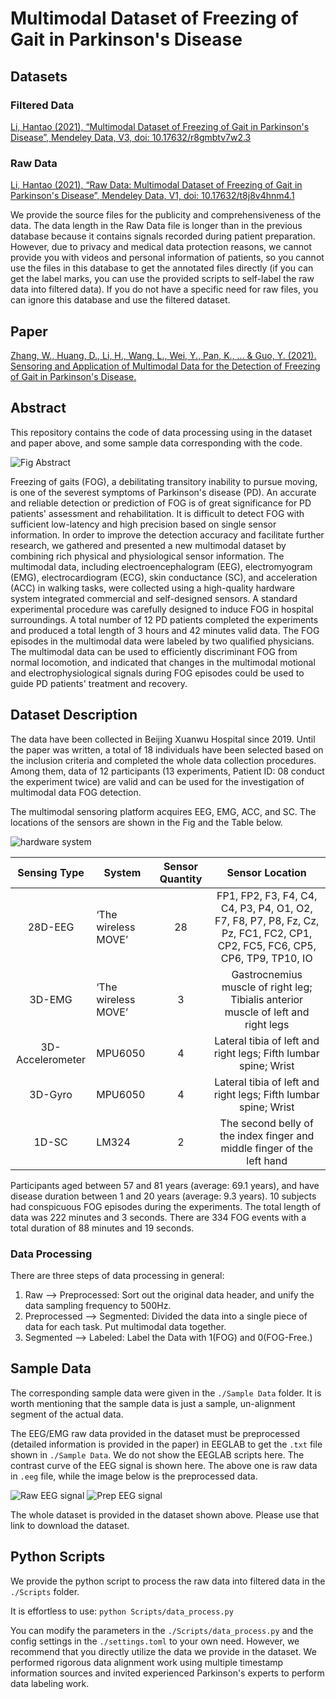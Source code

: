 # Multimodal Dataset of Freezing of Gait in Parkinson's Disease

## Datasets

### Filtered Data

[Li, Hantao (2021), “Multimodal Dataset of Freezing of Gait in Parkinson's Disease”, Mendeley Data, V3, doi: 10.17632/r8gmbtv7w2.3](https://data.mendeley.com/datasets/r8gmbtv7w2/3)

### Raw Data

[Li, Hantao (2021), “Raw Data: Multimodal Dataset of Freezing of Gait in Parkinson's Disease”, Mendeley Data, V1, doi: 10.17632/t8j8v4hnm4.1](https://data.mendeley.com/datasets/t8j8v4hnm4/1)

We provide the source files for the publicity and comprehensiveness of the data. The data length in the Raw Data file is longer than in the previous database because it contains signals recorded during patient preparation. However, due to privacy and medical data protection reasons, we cannot provide you with videos and personal information of patients, so you cannot use the files in this database to get the annotated files directly (if you can get the label marks, you can use the provided scripts to self-label the raw data into filtered data). If you do not have a specific need for raw files, you can ignore this database and use the filtered dataset.

## Paper

[Zhang, W., Huang, D., Li, H., Wang, L., Wei, Y., Pan, K., ... & Guo, Y. (2021). Sensoring and Application of Multimodal Data for the Detection of Freezing of Gait in Parkinson's Disease.](https://arxiv.org/abs/2110.04444)

## Abstract

This repository contains the code of data processing using in the dataset and paper above, and some sample data corresponding with the code.

![Fig Abstract](/Fig/Abstract.JPG "Abstract")

Freezing of gaits (FOG), a debilitating transitory inability to pursue moving, is one of the severest symptoms of Parkinson's disease (PD). An accurate and reliable detection or prediction of FOG is of great significance for PD patients' assessment and rehabilitation. It is difficult to detect FOG with sufficient low-latency and high precision based on single sensor information. In order to improve the detection accuracy and facilitate further research, we gathered and presented a new multimodal dataset by combining rich physical and physiological sensor information. The multimodal data, including electroencephalogram (EEG), electromyogram (EMG), electrocardiogram (ECG), skin conductance (SC), and acceleration (ACC) in walking tasks, were collected using a high-quality hardware system integrated commercial and self-designed sensors. A standard experimental procedure was carefully designed to induce FOG in hospital surroundings. A total number of 12 PD patients completed the experiments and produced a total length of 3 hours and 42 minutes valid data. The FOG episodes in the multimodal data were labeled by two qualified physicians. The multimodal data can be used to efficiently discriminant FOG from normal locomotion, and indicated that changes in the multimodal motional and electrophysiological signals during FOG episodes could be used to guide PD patients' treatment and recovery.

## Dataset Description

The data have been collected in Beijing Xuanwu Hospital since 2019. Until the paper was written, a total of 18 individuals have been selected based on the inclusion criteria and completed the whole data collection procedures. Among them, data of 12 participants (13 experiments, Patient ID: 08 conduct the experiment twice) are valid and can be used for the investigation of multimodal data FOG detection.

The multimodal sensoring platform acquires EEG, EMG, ACC, and SC. The locations of the sensors are shown in the Fig and the Table below.

![hardware system](/Fig/hardware%20system.png "hardware system")

|   Sensing Type   | System              | Sensor Quantity |                                                       Sensor Location                                                       |
|:----------------:|---------------------|:---------------:|:---------------------------------------------------------------------------------------------------------------------------:|
|      28D-EEG     | ‘The wireless MOVE’ |        28       | FP1, FP2, F3, F4, C4, C4, P3, P4, O1, O2, F7, F8, P7, P8, Fz, Cz, Pz, FC1, FC2, CP1, CP2, FC5, FC6, CP5, CP6, TP9, TP10, IO |
|      3D-EMG      | ‘The wireless MOVE’ |        3        |                      Gastrocnemius muscle of right leg; Tibialis anterior muscle of left and right legs                     |
| 3D-Accelerometer |       MPU6050       |        4        |                               Lateral tibia of left and right legs;  Fifth lumbar spine; Wrist                              |
|      3D-Gyro     |       MPU6050       |        4        |                               Lateral tibia of left and right legs;  Fifth lumbar spine; Wrist                              |
|       1D-SC      |        LM324        |        2        |                           The second belly of the index finger and middle finger of the left hand                           |

Participants aged between 57 and 81 years (average: 69.1 years), and have disease duration between 1 and 20 years (average: 9.3 years). 10 subjects had conspicuous FOG episodes during the experiments. The total length of data was 222 minutes and 3 seconds. There are 334 FOG events with a total duration of 88 minutes and 19 seconds.

### Data Processing

There are three steps of data processing in general:

1. Raw --> Preprocessed: Sort out the original data header, and unify the data sampling frequency to 500Hz.
2. Preprocessed --> Segmented: Divided the data into a single piece of data for each task. Put multimodal data together.
3. Segmented --> Labeled: Label the Data with 1(FOG) and 0(FOG-Free.)

## Sample Data

The corresponding sample data were given in the `./Sample Data` folder. It is worth mentioning that the sample data is just a sample, un-alignment segment of the actual data.

The EEG/EMG raw data provided in the dataset must be preprocessed (detailed information is provided in the paper) in EEGLAB to get the `.txt` file shown in `./Sample Data`. We do not show the EEGLAB scripts here. The contrast curve of the EEG signal is shown here. The above one is raw data in `.eeg` file, while the image below is the preprocessed data.

![Raw EEG signal](/Fig/ori_eeg.jpeg "Raw EEG signal")
![Prep EEG signal](/Fig/prep_eeg.png "Prep EEG signal")

The whole dataset is provided in the dataset shown above. Please use that link to download the dataset.

## Python Scripts

We provide the python script to process the raw data into filtered data in the `./Scripts` folder.

It is effortless to use:
`python Scripts/data_process.py`

You can modify the parameters in the `./Scripts/data_process.py` and the config settings in the `./settings.toml` to your own need. However, we recommend that you directly utilize the data we provide in the dataset. We performed rigorous data alignment work using multiple timestamp information sources and invited experienced Parkinson's experts to perform data labeling work.
